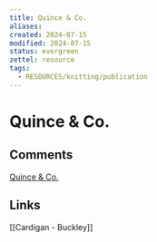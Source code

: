 ```yaml
---
title: Quince & Co.
aliases: 
created: 2024-07-15
modified: 2024-07-15
status: evergreen
zettel: resource
tags:
  - RESOURCES/knitting/publication
---
```

# Quince & Co.
## Comments
[Quince & Co.](https://www.ravelry.com/patterns/sources/quince--co)

## Links
[[Cardigan - Buckley]]
